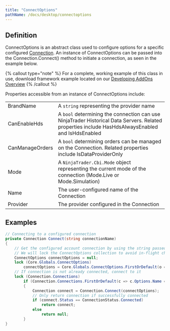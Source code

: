 ```yaml
---
title: "ConnectOptions"
pathName: /docs/desktop/connectoptions
---
```


## Definition

ConnectOptions is an abstract class used to configure options for a specific configured [Connection](/docs/desktop/connection). An instance of ConnectOptions can be passed into the Connection.Connect() method to initiate a connection, as seen in the example below.

{% callout type="note" %}
For a complete, working example of this class in use, download framework example located on our [Developing AddOns Overview](/docs/desktop/developing_add_ons)
{% /callout %}

Properties accessible from an instance of ConnectOptions include:

|  |  |
| --- | --- |
| BrandName | A `string` representing the provider name |
| CanEnableHds | A `bool` determining the connection can use NinjaTrader Historical Data Servers. Related properties include HasHdsAlwaysEnabled and IsHdsEnabled |
| CanManageOrders | A `bool` determining orders can be managed on the Connection. Related properties include IsDataProviderOnly |
| Mode | A `NinjaTrader.Cbi.Mode` object representing the current mode of the connection (Mode.Live or Mode.Simulation) |
| Name | The user-configured name of the Connection |
| Provider | The provider configured in the Connection |

## Examples

```csharp
// Connecting to a configured connection
private Connection Connect(string connectionName)
{
    // Get the configured account connection by using the string passed into this custom Connect() method
    // We will lock the ConnectOptions collection to avoid in-flight changes causing any issues
    ConnectOptions connectOptions = null;
    lock (Core.Globals.ConnectOptions)
        connectOptions = Core.Globals.ConnectOptions.FirstOrDefault(o => o.Name == connectionName);
    // If connection is not already connected, connect to it
    lock (Connection.Connections)
        if (Connection.Connections.FirstOrDefault(c => c.Options.Name == connectionName) == null)
        {
            Connection connect = Connection.Connect(connectOptions);
            // Only return connection if successfully connected
            if (connect.Status == ConnectionStatus.Connected)
                return connect;
            else
                return null;
        }
}
```
